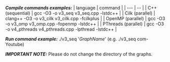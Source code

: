 _**Compile commands examples:**_
| language | command    |
| ---         |      --                                                   |
| C++ (sequential)  | gcc -O3 -o v3_seq v3_seq.cpp -lstdc++                     |
| Cilk (parallel)       | clang++ -O3 -o v3_cilk v3_cilk.cpp -fcilkplus             |
| OpenMP (parallel)      | gcc -O3 -o v3_omp v3_omp.cpp -fopenmp -lstdc++            |
| PThreads (parallel)   | gcc -O3 -o v4_pthreads v4_pthreads.cpp -lpthread -lstdc++ |

_**Run command example:**_ ./v3_seq '*GraphName*' (e.g. ./v3_seq com-Youtube)

_**IMPORTANT NOTE:**_ Please do not change the directory of the graphs. 
